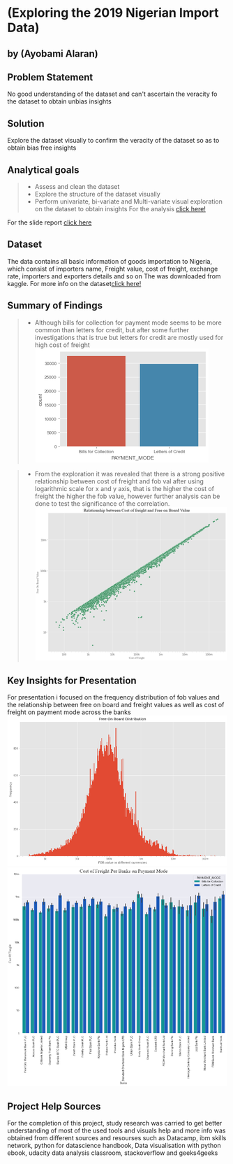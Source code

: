 # (Exploring the 2019 Nigerian Import Data)
## by (Ayobami Alaran)

## Problem Statement
No good understanding of the dataset and can't ascertain the veracity fo the dataset to obtain unbias insights

## Solution 
Explore the dataset visually to confirm the veracity of the dataset so as to obtain bias free insights

## Analytical goals
>- Assess and clean the dataset
>- Explore the structure of the dataset visually
>- Perform univariate, bi-variate and Multi-variate visual exploration on the dataset to obtain insights 
For the analysis [click here!](https://github.com/Ayobami6/Communicating_Findings_With_Viz/blob/main/Exploration.ipynb)

For the slide report [click here](https://github.com/Ayobami6/Communicating_Findings_With_Viz/blob/main/Slides.html)


## Dataset

The data contains all basic information of goods importation to Nigeria, which consist of importers name, Freight value, cost of freight, exchange rate, importers and exporters details and so on  The was downloaded from kaggle.
For more info on the dataset[click here!](https://www.kaggle.com/datasets/godwinabah/2019-nigerian-import-data)



## Summary of Findings

>- Although bills for collection for payment mode seems to be more common than letters for credit, but after some further investigations that is true but letters for credit are mostly used for high cost of freight
![images.jpg](Charts/barchart_2.png)

>- From the exploration it was revealed that there is a strong positive relationship between cost of freight and fob val after using logarithmic scale for x and y axis, that is the higher the cost of freight the higher the fob value, however further analysis can be done to test the significance of the correlation.
![images.jpg](Charts/Scatter.png)


## Key Insights for Presentation

For presentation i focused on the frequency distribution of fob values and the relationship between free on board and 
freight values as well as cost of freight on payment mode across the banks
![images.jpg](Charts/Hist_1.png)
![images.jpg](Charts/barchart_3.png)


## Project Help Sources
For the completion of this project, study research was carried to get better understanding of most of the used tools and visuals
help and more info was obtained from different sources and resourses such as Datacamp, ibm skills network, python for datascience handbook, Data visualisation with python ebook, udacity data analysis classroom, stackoverflow and geeks4geeks
